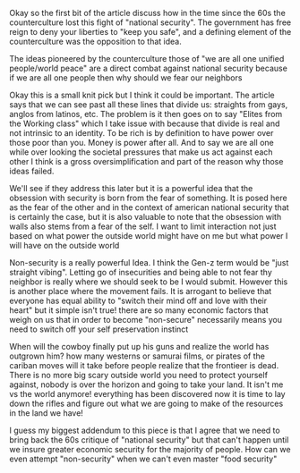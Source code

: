 Okay so the first bit of the article discuss how in the time since the 60s the counterculture lost this fight of "national security". The government has free reign to deny your liberties to "keep you safe", and a defining element of the counterculture was the opposition to that idea.

The ideas pioneered by the counterculture those of "we are all one unified people/world peace" are a direct combat against national security because if we are all one people then why should we fear our neighbors

Okay this is a small knit pick but I think it could be important. The article says that we can see past all these lines that divide us: straights from gays, anglos from latinos, etc. The problem is it then goes on to say "Elites from the Working class" which I take issue with because that divide is real and not intrinsic to an identity. To be rich is by definition to have power over those poor than you. Money is power after all. And to say we are all one while over looking the societal pressures that make us act against each other I think is a gross oversimplification and part of the reason why those ideas failed.

We'll see if they address this later but it is a powerful idea that the obsession with security is born from the fear of something. It is posed here as the fear of the other and in the context of american national security that is certainly the case, but it is also valuable to note that the obsession with walls also stems from a fear of the self. I want to limit interaction not just based on what power the outside world might have on me but what power I will have on the outside world

Non-security is a really powerful Idea. I think the Gen-z term would be "just straight vibing". Letting go of insecurities and being able to not fear thy neighbor is really where we should seek to be I would submit. However this is another place where the movement fails. It is arrogant to believe that everyone has equal ability to "switch their mind off and love with their heart" but it simple isn't true! there are so many economic factors that weigh on us that in order to become "non-secure" necessarily means you need to switch off your self preservation instinct

When will the cowboy finally put up his guns and realize the world has outgrown him? how many westerns or samurai films, or pirates of the cariban moves will it take before people realize that the frontieer is dead. There is no more big scary outside world you need to protect yourself against, nobody is over the horizon and going to take your land. It isn't me vs the world anymore! everything has been discovered now it is time to lay down the rifles and figure out what we are going to make of the resources in the land we have!

I guess my biggest addendum to this piece is that I agree that we need to bring back the 60s critique of "national security" but that can't happen until we insure greater economic security for the majority of people. How can we even attempt "non-security" when we can't even master "food security"

